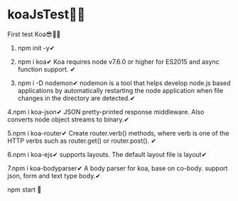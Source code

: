 # koaJsTest👨‍💻
First test Koa😎🐱‍🏍

1. npm init -y✔

2. npm i koa✔ Koa requires node v7.6.0 or higher for ES2015 and async function support. ✔

3. npm i -D nodemon✔ nodemon is a tool that helps develop node.js based applications by automatically restarting the node application when file changes in the directory are detected.✔

4.npm i koa-json✔  JSON pretty-printed response middleware. Also converts node object streams to binary.✔

5.npm i koa-router✔ Create router.verb() methods, where verb is one of the HTTP verbs such as router.get() or router.post(). ✔

6.npm i koa-ejs✔ supports layouts. The default layout file is layout✔

7.npm i koa-bodyparser✔ A body parser for koa, base on co-body. support json, form and text type body.✔



npm start 👀
